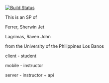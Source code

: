 [![Build Status](https://secure.travis-ci.org/wildtron/focus.png)](http://travis-ci.org/wildtron/focus)


This is an SP of

Ferrer, Sherwin Jet

Lagrimas, Raven John

from the University of the Philippines Los Banos

client - student

mobile - instructor

server - instructor + api

